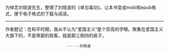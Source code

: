 为悼念刘晓波先生，整理了刘晓波的《单刃毒剑》。让本书变成mobi和epub格式，便于电子格式的下载与阅读。



































---

作者题记：在和平时期，我从不认为“爱国主义”是个崇高的字眼。聚集在爱国主义大旗下的，不是卑鄙的政客，就是颠三倒四的疯子。

                               ------刘晓波



